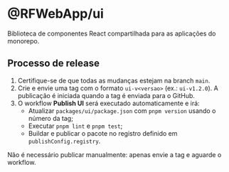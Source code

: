 # @RFWebApp/ui

Biblioteca de componentes React compartilhada para as aplicações do monorepo.

## Processo de release

1. Certifique-se de que todas as mudanças estejam na branch `main`.
2. Crie e envie uma tag com o formato `ui-v<versao>` (ex.: `ui-v1.2.0`).
   A publicação é iniciada quando a tag é enviada para o GitHub.
3. O workflow **Publish UI** será executado automaticamente e irá:
   - Atualizar `packages/ui/package.json` com `pnpm version` usando o número da tag;
   - Executar `pnpm lint` e `pnpm test`;
   - Buildar e publicar o pacote no registro definido em `publishConfig.registry`.

Não é necessário publicar manualmente: apenas envie a tag e aguarde o workflow.
